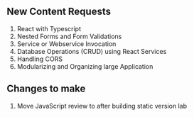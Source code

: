 ## New Content Requests

1. React with Typescript
1. Nested Forms and Form Validations
1. Service or Webservice Invocation
1. Database Operations (CRUD) using React Services
1. Handling CORS
1. Modularizing and Organizing large Application

## Changes to make

1. Move JavaScript review to after building static version lab
